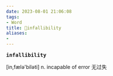 ```yaml
---
date: 2023-08-01 21:06:08
tags: 
- Word
title: 📖infallibility
aliases: 
- 
---
```


<pre><strong>infallibility</strong></pre>
[in,fælə'biləti]
n. incapable of error ⽆过失
